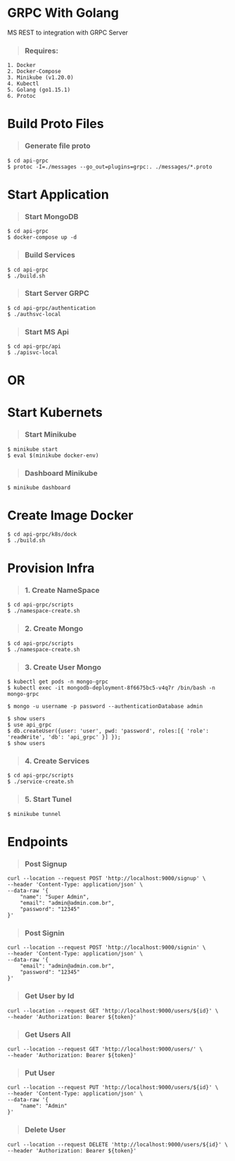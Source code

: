 # GRPC With Golang
MS REST to integration with GRPC Server

>### Requires:
```
1. Docker
2. Docker-Compose
3. Minikube (v1.20.0)
4. Kubectl
5. Golang (go1.15.1)
6. Protoc
```

# Build Proto Files
>### Generate file proto
```
$ cd api-grpc
$ protoc -I=./messages --go_out=plugins=grpc:. ./messages/*.proto
```

# Start Application
>### Start MongoDB
```
$ cd api-grpc
$ docker-compose up -d
```

>### Build Services
```
$ cd api-grpc
$ ./build.sh 
```

>### Start Server GRPC
```
$ cd api-grpc/authentication
$ ./authsvc-local
```

>### Start MS Api
```
$ cd api-grpc/api
$ ./apisvc-local
```

# OR

# Start Kubernets
>### Start Minikube
```
$ minikube start
$ eval $(minikube docker-env)
```
>### Dashboard Minikube
```
$ minikube dashboard
```

# Create Image Docker
```
$ cd api-grpc/k8s/dock
$ ./build.sh
```

# Provision Infra
>### 1. Create NameSpace
```
$ cd api-grpc/scripts
$ ./namespace-create.sh 
```

>### 2. Create Mongo
```
$ cd api-grpc/scripts
$ ./namespace-create.sh 
```

>### 3. Create User Mongo
```
$ kubectl get pods -n mongo-grpc
$ kubectl exec -it mongodb-deployment-8f6675bc5-v4q7r /bin/bash -n mongo-grpc
```
```
$ mongo -u username -p password --authenticationDatabase admin
```
```
$ show users
$ use api_grpc
$ db.createUser({user: 'user', pwd: 'password', roles:[{ 'role': 'readWrite', 'db': 'api_grpc' }] });
$ show users
```

>### 4. Create Services
```
$ cd api-grpc/scripts
$ ./service-create.sh
```

>### 5. Start Tunel
```
$ minikube tunnel
```

# Endpoints
>### Post Signup
```
curl --location --request POST 'http://localhost:9000/signup' \
--header 'Content-Type: application/json' \
--data-raw '{
    "name": "Super Admin",
    "email": "admin@admin.com.br",
    "password": "12345"
}'
```

>### Post Signin
```
curl --location --request POST 'http://localhost:9000/signin' \
--header 'Content-Type: application/json' \
--data-raw '{
    "email": "admin@admin.com.br",
    "password": "12345"
}'
```

>### Get User by Id
```
curl --location --request GET 'http://localhost:9000/users/${id}' \
--header 'Authorization: Bearer ${token}'
```

>### Get Users All
```
curl --location --request GET 'http://localhost:9000/users/' \
--header 'Authorization: Bearer ${token}'
```

>### Put User
```
curl --location --request PUT 'http://localhost:9000/users/${id}' \
--header 'Content-Type: application/json' \
--data-raw '{
    "name": "Admin"
}'
```

>### Delete User
```
curl --location --request DELETE 'http://localhost:9000/users/${id}' \
--header 'Authorization: Bearer ${token}'
```


